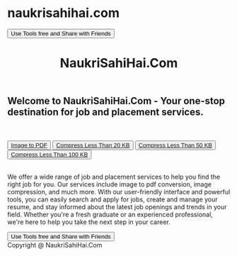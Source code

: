 # naukrisahihai.com
<html>
<head>
<div id="banner3">
    <link rel="stylesheet" type="text/css" href="styles3.css">
	<button id="shareBtn">Use Tools free and Share with Friends</button>
</div>
    <link rel="stylesheet" type="text/css" href="styles.css">
	<title>NaukriSahiHai.Com</title>
</head>
<body>
<header>
	<h1>NaukriSahiHai.Com</h1>
</header>
<div>
	<h2>Welcome to NaukriSahiHai.Com - Your one-stop destination for job and placement services.</h2>
	<br>
	<br>
	<button class="btn"> <a href="imagetopdf.html">Image to PDF</a></button>
	<button class="btn"> <a href="20KB.html">Compress Less Than 20 KB</a></button>
	<button class="btn"> <a href="50KB.html">Compress Less Than 50 KB</a></button>
	<button class="btn"> <a href="100KB.html">Compress Less Than 100 KB</a></button>
	<br>
	<br>
	<p>We offer a wide range of job and placement services to help you find the right job for you. Our services include image to pdf conversion, image compression, and much more. With our user-friendly interface and powerful tools, you can easily search and apply for jobs, create and manage your resume, and stay informed about the latest job openings and trends in your field. Whether you're a fresh graduate or an experienced professional, we're here to help you take the next step in your career.

</p>
</div>
<head>
<div id="banner3">
    <link rel="stylesheet" type="text/css" href="styles3.css"> 	
    <button id="shareBtn">Use Tools free and Share with Friends</button>
</div>
</head>
<footer>
	Copyright @ NaukriSahiHai.Com
</footer>
<script>
	var shareBtn = document.getElementById("shareBtn");
	shareBtn.addEventListener("click", function() {
	    if (navigator.share) {
	        navigator.share({
	            title: 'NaukriSahiHai.Com',
	            text: 'Use Tools free and Share with Friends',
	            url:'https://naukrisahiha.com',
})
.then(() => console.log('Successful share'))
.catch((error) => console.log('Error sharing:', error));
} else {
console.log("Your browser doesn't support sharing feature.")
}
});
</script>

</body>
</html>

